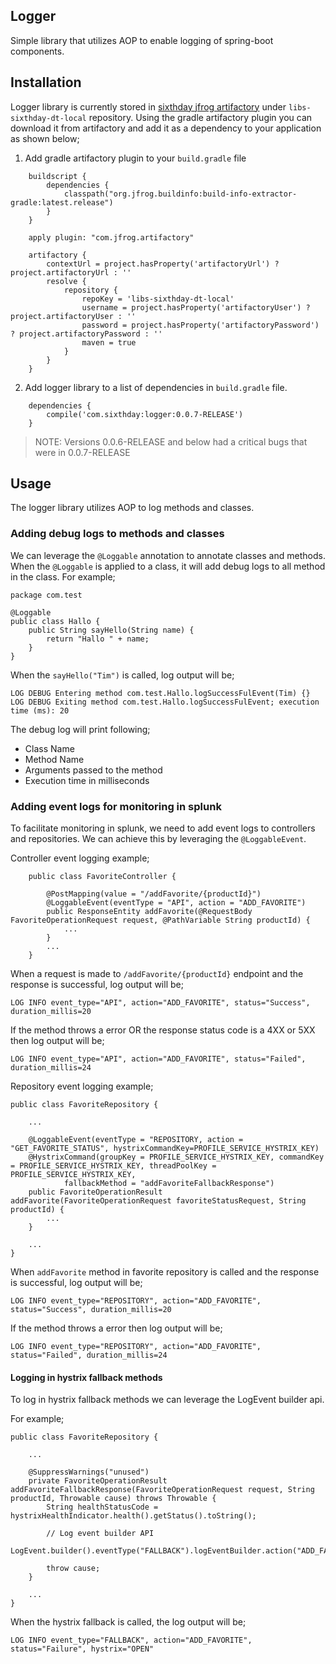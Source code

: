 ## Logger
Simple library that utilizes AOP to enable logging of spring-boot components.

## Installation
Logger library is currently stored in [sixthday jfrog artifactory](http://jfrog.mysixthday.com) under `libs-sixthday-dt-local` repository.
Using the gradle artifactory plugin you can download it from artifactory and add it as a dependency to your application as shown below;

1. Add gradle artifactory plugin to your `build.gradle` file
```
    buildscript {
    	dependencies {
    		classpath("org.jfrog.buildinfo:build-info-extractor-gradle:latest.release")
    	}
    }
    
    apply plugin: "com.jfrog.artifactory"
    
    artifactory {
    	contextUrl = project.hasProperty('artifactoryUrl') ? project.artifactoryUrl : ''
    	resolve {
    		repository {
    			repoKey = 'libs-sixthday-dt-local'
    			username = project.hasProperty('artifactoryUser') ? project.artifactoryUser : ''
    			password = project.hasProperty('artifactoryPassword') ? project.artifactoryPassword : ''
    			maven = true
    		}
    	}
    }
```

2. Add logger library to a list of dependencies in `build.gradle` file.
```
    dependencies {
        compile('com.sixthday:logger:0.0.7-RELEASE')
    }
```
> NOTE: Versions 0.0.6-RELEASE and below had a critical bugs that were in 0.0.7-RELEASE

## Usage
The logger library utilizes AOP to log methods and classes.


### Adding debug logs to methods and classes
We can leverage the `@Loggable` annotation to annotate classes and methods. When the `@Loggable` is applied to a class, 
it will add debug logs to all method in the class.
For example;

```
package com.test

@Loggable
public class Hallo {
    public String sayHello(String name) {
        return "Hallo " + name;
    }
}
```

When the `sayHello("Tim")` is called, log output will be;
```
LOG DEBUG Entering method com.test.Hallo.logSuccessFulEvent(Tim) {}
LOG DEBUG Exiting method com.test.Hallo.logSuccessFulEvent; execution time (ms): 20
```
The debug log will print following;
* Class Name
* Method Name
* Arguments passed to the method
* Execution time in milliseconds

### Adding event logs for monitoring in splunk
To facilitate monitoring in splunk, we need to add event logs to controllers and repositories. We can 
 achieve this by leveraging the `@LoggableEvent`.
 
Controller event logging example;
```
    public class FavoriteController {
    
    	@PostMapping(value = "/addFavorite/{productId}")
    	@LoggableEvent(eventType = "API", action = "ADD_FAVORITE")
    	public ResponseEntity addFavorite(@RequestBody FavoriteOperationRequest request, @PathVariable String productId) {
    		...
    	}
    	...
    }
```
When a request is made to `/addFavorite/{productId}` endpoint and the response is successful, log output will be;
```
LOG INFO event_type="API", action="ADD_FAVORITE", status="Success", duration_millis=20
```
If the method throws a error OR the response status code is a 4XX or 5XX then log output will be;
```
LOG INFO event_type="API", action="ADD_FAVORITE", status="Failed", duration_millis=24
```

Repository event logging example;
```
public class FavoriteRepository {
    
    ...
    
    @LoggableEvent(eventType = "REPOSITORY, action = "GET_FAVORITE_STATUS", hystrixCommandKey=PROFILE_SERVICE_HYSTRIX_KEY)
    @HystrixCommand(groupKey = PROFILE_SERVICE_HYSTRIX_KEY, commandKey = PROFILE_SERVICE_HYSTRIX_KEY, threadPoolKey = PROFILE_SERVICE_HYSTRIX_KEY,
            fallbackMethod = "addFavoriteFallbackResponse")
    public FavoriteOperationResult addFavorite(FavoriteOperationRequest favoriteStatusRequest, String productId) {
        ...    
    }
    
    ...
}

```
When `addFavorite` method in favorite repository is called and the response is successful, log output will be;
```
LOG INFO event_type="REPOSITORY", action="ADD_FAVORITE", status="Success", duration_millis=20
```
If the method throws a error then log output will be;
```
LOG INFO event_type="REPOSITORY", action="ADD_FAVORITE", status="Failed", duration_millis=24
```


#### Logging in hystrix fallback methods
To log in hystrix fallback methods we can leverage the LogEvent builder api.

For example;
```
public class FavoriteRepository {
    
    ...
    
    @SuppressWarnings("unused")
    private FavoriteOperationResult addFavoriteFallbackResponse(FavoriteOperationRequest request, String productId, Throwable cause) throws Throwable {
        String healthStatusCode = hystrixHealthIndicator.health().getStatus().toString();
        
        // Log event builder API
        LogEvent.builder().eventType("FALLBACK").logEventBuilder.action("ADD_FAVORITE").status("Failed").circuitBreakerStatus(healthStatusCode).build().log();
        
        throw cause;
    }
    
    ...
}

```

When the hystrix fallback is called, the log output will be;
```
LOG INFO event_type="FALLBACK", action="ADD_FAVORITE", status="Failure", hystrix="OPEN"
```
